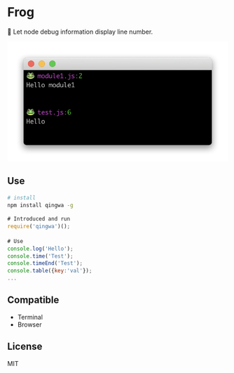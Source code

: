 # Frog

🐸 Let node debug information display line number.

![demo](https://raw.githubusercontent.com/sbfkcel/frog/master/demo.png)

## Use

```bash
# install
npm install qingwa -g
```

```javascript
# Introduced and run
require('qingwa')();

# Use
console.log('Hello');
console.time('Test');
console.timeEnd('Test');
console.table({key:'val'});
...
```

## Compatible

- Terminal
- Browser

## License

MIT